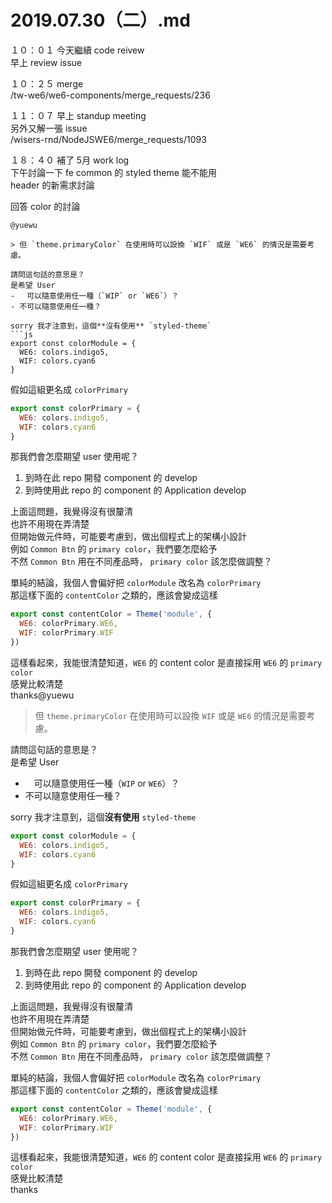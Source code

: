 # 2019.07.30（二）.md


１０：０１ 今天繼續 code reivew  
早上 review issue  

１０：２５ merge  
/tw-we6/we6-components/merge_requests/236  

１１：０７ 早上 standup meeting  
另外又解一張 issue  
/wisers-rnd/NodeJSWE6/merge_requests/1093  

１８：４０ 補了 5月 work log  
下午討論一下 fe common 的 styled theme 能不能用  
header 的新需求討論  


回答 color 的討論  
```
@yuewu 

> 但 `theme.primaryColor` 在使用時可以設換 `WIF` 或是 `WE6` 的情況是需要考慮。

請問這句話的意思是？  
是希望 User
- 　可以隨意使用任一種（`WIP` or `WE6`）？
- 不可以隨意使用任一種？

sorry 我才注意到，這個**沒有使用** `styled-theme`
```js
export const colorModule = {
  WE6: colors.indigo5,
  WIF: colors.cyan6
}
```

假如這組更名成 `colorPrimary`
```js
export const colorPrimary = {
  WE6: colors.indigo5,
  WIF: colors.cyan6
}
```

那我們會怎麼期望 user 使用呢？
1. 到時在此 repo 開發 component 的 develop
2. 到時使用此 repo 的 component 的 Application develop

上面這問題，我覺得沒有很釐清  
也許不用現在弄清楚  
但開始做元件時，可能要考慮到，做出個程式上的架構小設計  
例如 `Common Btn` 的 `primary color`，我們要怎麼給予  
不然 `Common Btn` 用在不同產品時， `primary color` 該怎麼做調整？  


單純的結論，我個人會偏好把 `colorModule` 改名為 `colorPrimary`  
那這樣下面的 `contentColor` 之類的，應該會變成這樣  
```js
export const contentColor = Theme('module', {
  WE6: colorPrimary.WE6,
  WIF: colorPrimary.WIF
})
``` 

這樣看起來，我能很清楚知道，`WE6` 的 content color 是直接採用 `WE6` 的 `primary color`  
感覺比較清楚  
thanks@yuewu 

> 但 `theme.primaryColor` 在使用時可以設換 `WIF` 或是 `WE6` 的情況是需要考慮。

請問這句話的意思是？  
是希望 User
- 　可以隨意使用任一種（`WIP` or `WE6`）？
- 不可以隨意使用任一種？

sorry 我才注意到，這個**沒有使用** `styled-theme`
```js
export const colorModule = {
  WE6: colors.indigo5,
  WIF: colors.cyan6
}
```

假如這組更名成 `colorPrimary`
```js
export const colorPrimary = {
  WE6: colors.indigo5,
  WIF: colors.cyan6
}
```

那我們會怎麼期望 user 使用呢？
1. 到時在此 repo 開發 component 的 develop
2. 到時使用此 repo 的 component 的 Application develop

上面這問題，我覺得沒有很釐清  
也許不用現在弄清楚  
但開始做元件時，可能要考慮到，做出個程式上的架構小設計  
例如 `Common Btn` 的 `primary color`，我們要怎麼給予  
不然 `Common Btn` 用在不同產品時， `primary color` 該怎麼做調整？  


單純的結論，我個人會偏好把 `colorModule` 改名為 `colorPrimary`  
那這樣下面的 `contentColor` 之類的，應該會變成這樣  
```js
export const contentColor = Theme('module', {
  WE6: colorPrimary.WE6,
  WIF: colorPrimary.WIF
})
``` 

這樣看起來，我能很清楚知道，`WE6` 的 content color 是直接採用 `WE6` 的 `primary color`  
感覺比較清楚  
thanks
```
